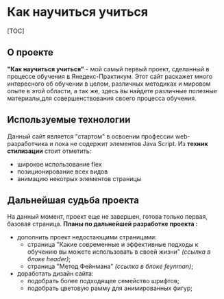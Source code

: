 # Как научиться учиться

[TOC]

## О проекте
  **"Как научиться учиться"** - мой самый первый проект, сделанный в процессе обучения в Янедекс-Практикум.
  Этот сайт раскажет много интересного об обучении в целом, различных методиках и мировом опыте в этой области, а так же, здесь вы найдете различные полезные материалы,для совершенствования своего процесса обучения.

  ## Используемые технологии
  Данный сайт является "стартом" в освоении профессии web-разработчика и пока не содержит элементов Java Script.
  Из **техник стилизации** стоит отметить:
  * широкое использование flex
  * позиционирование всех видов
  * анимацию некотрых элементов страницы

  ## Дальнейшая судьба проекта
  На данный момент, проект еще не завершен, готова только первая, базовая страница.
  **Планы по дальнейшей разработке проекта :**
  * дополнить проект недостающими страницами:
    * страница "Какие современные и эффективные подходы к обучению вы можете использовать в своей жизни" _(ссылка в блоке header)_;
    * страница "Метод Фейнмана" _(ссылка в блоке feynman)_;
  * доработать дизайн сайта:
    * подобрать более подходящее семейство шрифтов;
    * подобрать цветовую рамму для анимированных фигур;
